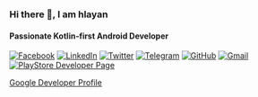 ### Hi there 👋, I am hlayan
#### Passionate Kotlin-first Android Developer

[![Facebook](https://img.shields.io/badge/Facebook-1877F2?style=for-the-badge&logo=facebook&logoColor=white)](https://www.facebook.com/HlayanHtetAung)
[![LinkedIn](https://img.shields.io/badge/LinkedIn-0077B5?style=for-the-badge&logo=linkedin&logoColor=white)](https://www.linkedin.com/in/hlayan)
[![Twitter](https://img.shields.io/badge/Twitter-1DA1F2?style=for-the-badge&logo=twitter&logoColor=white)](https://twitter.com/hlayan_dev)
[![Telegram](https://img.shields.io/badge/Telegram-2CA5E0?style=for-the-badge&logo=telegram&logoColor=white)](https://t.me/hlayanhtetaung)
[![GitHub](https://img.shields.io/badge/GitHub-100000?style=for-the-badge&logo=github&logoColor=white)](https://github.com/hlayan)
[![Gmail](https://img.shields.io/badge/Gmail-D14836?style=for-the-badge&logo=gmail&logoColor=white)](hlayanhtetaung@gmail.com)
[![PlayStore Developer Page](https://img.shields.io/badge/Google_Play-414141?style=for-the-badge&logo=google-play&logoColor=white)](https://play.google.com/store/apps/dev?id=4979257576048559572)

[Google Developer Profile](https://g.dev/hlayan)
